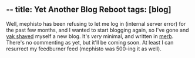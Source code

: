 --
title:  Yet Another Blog Reboot
tags:   [blog]
--

Well, mephisto has been refusing to let me log in (internal server error) for the past few months, and I wanted to start blogging again, so I've gone and [yak shaved][] myself a new blog.  It's _very_ minimal, and written in [merb][].  There's no commenting as yet, but it'll be coming soon.  At least I can resurrect my feedburner feed (mephisto was 500-ing it as well).

[yak shaved]: http://sethgodin.typepad.com/seths_blog/2005/03/dont_shave_that.html
[merb]: http://www.merbivore.com/

